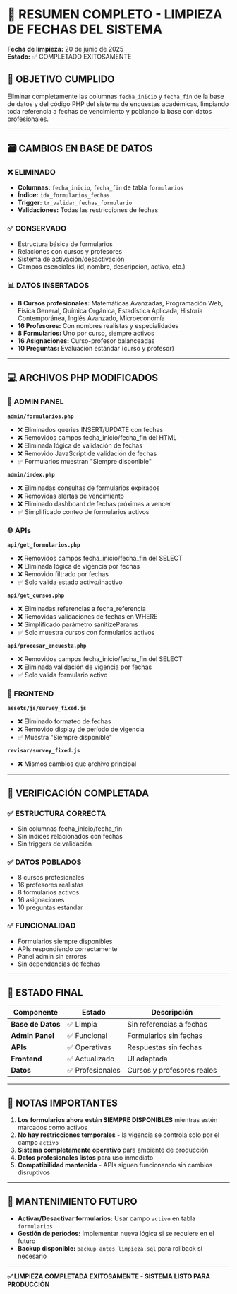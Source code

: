 # 🧹 RESUMEN COMPLETO - LIMPIEZA DE FECHAS DEL SISTEMA

**Fecha de limpieza:** 20 de junio de 2025  
**Estado:** ✅ COMPLETADO EXITOSAMENTE

## 📌 OBJETIVO CUMPLIDO

Eliminar completamente las columnas `fecha_inicio` y `fecha_fin` de la base de datos y del código PHP del sistema de encuestas académicas, limpiando toda referencia a fechas de vencimiento y poblando la base con datos profesionales.

---

## 🗃️ CAMBIOS EN BASE DE DATOS

### ❌ ELIMINADO
- **Columnas:** `fecha_inicio`, `fecha_fin` de tabla `formularios`
- **Índice:** `idx_formularios_fechas`
- **Trigger:** `tr_validar_fechas_formulario`
- **Validaciones:** Todas las restricciones de fechas

### ✅ CONSERVADO
- Estructura básica de formularios
- Relaciones con cursos y profesores
- Sistema de activación/desactivación
- Campos esenciales (id, nombre, descripcion, activo, etc.)

### 📊 DATOS INSERTADOS
- **8 Cursos profesionales:** Matemáticas Avanzadas, Programación Web, Física General, Química Orgánica, Estadística Aplicada, Historia Contemporánea, Inglés Avanzado, Microeconomía
- **16 Profesores:** Con nombres realistas y especialidades
- **8 Formularios:** Uno por curso, siempre activos
- **16 Asignaciones:** Curso-profesor balanceadas
- **10 Preguntas:** Evaluación estándar (curso y profesor)

---

## 💻 ARCHIVOS PHP MODIFICADOS

### 🔧 ADMIN PANEL
**`admin/formularios.php`**
- ❌ Eliminados queries INSERT/UPDATE con fechas
- ❌ Removidos campos fecha_inicio/fecha_fin del HTML
- ❌ Eliminada lógica de validación de fechas
- ❌ Removido JavaScript de validación de fechas
- ✅ Formularios muestran "Siempre disponible"

**`admin/index.php`**
- ❌ Eliminadas consultas de formularios expirados
- ❌ Removidas alertas de vencimiento
- ❌ Eliminado dashboard de fechas próximas a vencer
- ✅ Simplificado conteo de formularios activos

### 🌐 APIs
**`api/get_formularios.php`**
- ❌ Removidos campos fecha_inicio/fecha_fin del SELECT
- ❌ Eliminada lógica de vigencia por fechas
- ❌ Removido filtrado por fechas
- ✅ Solo valida estado activo/inactivo

**`api/get_cursos.php`**
- ❌ Eliminadas referencias a fecha_referencia
- ❌ Removidas validaciones de fechas en WHERE
- ❌ Simplificado parámetro sanitizeParams
- ✅ Solo muestra cursos con formularios activos

**`api/procesar_encuesta.php`**
- ❌ Removidos campos fecha_inicio/fecha_fin del SELECT
- ❌ Eliminada validación de vigencia por fechas
- ✅ Solo valida formulario activo

### 🎨 FRONTEND
**`assets/js/survey_fixed.js`**
- ❌ Eliminado formateo de fechas
- ❌ Removido display de período de vigencia
- ✅ Muestra "Siempre disponible"

**`revisar/survey_fixed.js`**
- ❌ Mismos cambios que archivo principal

---

## 🧪 VERIFICACIÓN COMPLETADA

### ✅ ESTRUCTURA CORRECTA
- Sin columnas fecha_inicio/fecha_fin
- Sin índices relacionados con fechas
- Sin triggers de validación

### ✅ DATOS POBLADOS
- 8 cursos profesionales
- 16 profesores realistas  
- 8 formularios activos
- 16 asignaciones
- 10 preguntas estándar

### ✅ FUNCIONALIDAD
- Formularios siempre disponibles
- APIs respondiendo correctamente
- Panel admin sin errores
- Sin dependencias de fechas

---

## 🎯 ESTADO FINAL

| Componente | Estado | Descripción |
|------------|--------|-------------|
| **Base de Datos** | ✅ Limpia | Sin referencias a fechas |
| **Admin Panel** | ✅ Funcional | Formularios sin fechas |
| **APIs** | ✅ Operativas | Respuestas sin fechas |
| **Frontend** | ✅ Actualizado | UI adaptada |
| **Datos** | ✅ Profesionales | Cursos y profesores reales |

---

## 📝 NOTAS IMPORTANTES

1. **Los formularios ahora están SIEMPRE DISPONIBLES** mientras estén marcados como activos
2. **No hay restricciones temporales** - la vigencia se controla solo por el campo `activo`
3. **Sistema completamente operativo** para ambiente de producción
4. **Datos profesionales listos** para uso inmediato
5. **Compatibilidad mantenida** - APIs siguen funcionando sin cambios disruptivos

---

## 🔄 MANTENIMIENTO FUTURO

- **Activar/Desactivar formularios:** Usar campo `activo` en tabla `formularios`
- **Gestión de períodos:** Implementar nueva lógica si se requiere en el futuro
- **Backup disponible:** `backup_antes_limpieza.sql` para rollback si necesario

---

**✅ LIMPIEZA COMPLETADA EXITOSAMENTE - SISTEMA LISTO PARA PRODUCCIÓN**
